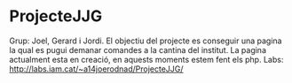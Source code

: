 # ProjecteJJG
Grup: Joel, Gerard i Jordi.
El objectiu del projecte es conseguir una pagina la qual es pugui demanar comandes a la cantina del institut.
La pagina actualment esta en creació, en aquests moments estem fent els php.
Labs: http://labs.iam.cat/~a14joerodnad/ProjecteJJG/